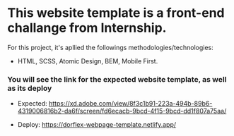 # This website template is a front-end challange from Internship.

For this project, it's apllied the followings methodologies/technologies:

  - HTML, SCSS, Atomic Design, BEM, Mobile First.

### You will see the link for the expected website template, as well as its deploy

  - Expected: https://xd.adobe.com/view/8f3c1b91-223a-494b-89b6-4319006816b2-da6f/screen/fd6ecacb-9bcd-4f15-9bcd-dd1f807a75aa/
  
  - Deploy: https://dorflex-webpage-template.netlify.app/
